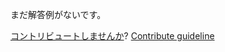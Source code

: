 
まだ解答例がないです。

[コントリビュートしませんか](https://github.com/BFEdev/BFE.dev-solutions/blob/main/problem/a-number-sequence_ja.md)?  [Contribute guideline](https://github.com/BFEdev/BFE.dev-solutions#how-to-contribute)
